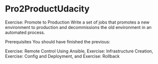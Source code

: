# Pro2ProductUdacity
Exercise: Promote to Production
Write a set of jobs that promotes a new environment to production and decommissions the old environment in an automated process.

Prerequisites
You should have finished the previous:

Exercise: Remote Control Using Ansible,
Exercise: Infrastructure Creation,
Exercise: Config and Deployment, and
Exercise: Rollback
